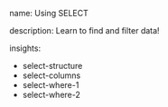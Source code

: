 name: Using SELECT

description: Learn to find and filter data!

insights:
  - select-structure
  - select-columns
  - select-where-1
  - select-where-2
